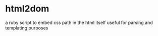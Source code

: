 html2dom
========

a ruby script to embed css path in the html itself useful for parsing and templating purposes